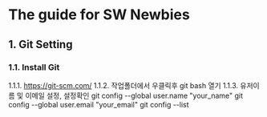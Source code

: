 # The guide for SW Newbies

## 1. Git Setting
### 1.1. Install Git
1.1.1. https://git-scm.com/
1.1.2. 작업폴더에서 우클릭후 git bash 열기
1.1.3. 유저이름 및 이메일 설정, 설정확인
git config --global user.name "your_name"
git config --global user.email "your_email"
git config --list
